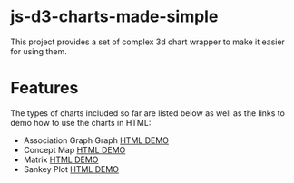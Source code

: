 # js-d3-charts-made-simple

This project provides a set of complex 3d chart wrapper to make it easier for using them. 

# Features

The types of charts included so far are listed below as well as the links to demo how to use the charts in HTML:

* Association Graph Graph [HTML DEMO](https://rawgit.com/cschen1205/js-d3-charts-made-simple/master/examples/example-hero-graph.html)
* Concept Map [HTML DEMO](https://rawgit.com/cschen1205/js-d3-charts-made-simple/master/examples/example-concept-map.html)
* Matrix [HTML DEMO](https://rawgit.com/cschen1205/js-d3-charts-made-simple/master/examples/example-matrix.html)
* Sankey Plot [HTML DEMO](https://rawgit.com/cschen1205/js-d3-charts-made-simple/master/examples/example-sankey.html)